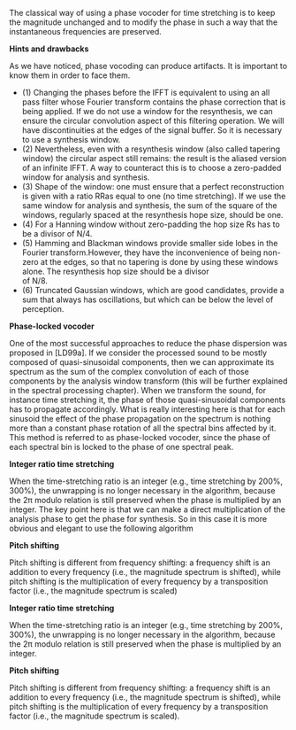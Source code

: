 <p>The classical way of using a phase vocoder for time stretching is to keep the magnitude unchanged and to modify the phase in such a way that the instantaneous frequencies are preserved.</p>

<strong>Hints and drawbacks</strong> 
<p>As we have noticed, phase vocoding can produce artifacts. It is important
to know them in order to face them.</p>
<ul>
<li>(1) Changing the phases before the IFFT is equivalent to using an all pass filter whose Fourier
transform contains the phase correction that is being applied. If we do not use a window
for the resynthesis, we can ensure the circular convolution aspect of this filtering operation.
We will have discontinuities at the edges of the signal buffer. So it is necessary to use a
  synthesis window.</li>
<li>(2) Nevertheless, even with a resynthesis window (also called tapering window) the circular
aspect still remains: the result is the aliased version of an infinite IFFT. A way to counteract
  this is to choose a zero-padded window for analysis and synthesis.</li>
<li>(3) Shape of the window: one must ensure that a perfect reconstruction is given with a ratio RRas
equal to one (no time stretching). If we use the same window for analysis and synthesis,
the sum of the square of the windows, regularly spaced at the resynthesis hope size, should
  be one.</li>
  <li>(4) For a Hanning window without zero-padding the hop size Rs has to be a divisor of N/4.</li>
<li>(5) Hamming and Blackman windows provide smaller side lobes in the Fourier transform.However, they have the inconvenience of being non-zero at the edges, so that no tapering is done by using these windows alone. The resynthesis hop size should be a divisor</li>
of N/8.
<li>(6) Truncated Gaussian windows, which are good candidates, provide a sum that always has
  oscillations, but which can be below the level of perception.</li>
</ul>
<strong>Phase-locked vocoder</strong>
<p>One of the most successful approaches to reduce the phase dispersion was proposed in [LD99a]. If
we consider the processed sound to be mostly composed of quasi-sinusoidal components, then we
can approximate its spectrum as the sum of the complex convolution of each of those components
by the analysis window transform (this will be further explained in the spectral processing chapter).
When we transform the sound, for instance time stretching it, the phase of those quasi-sinusoidal
components has to propagate accordingly. What is really interesting here is that for each sinusoid
the effect of the phase propagation on the spectrum is nothing more than a constant phase rotation
of all the spectral bins affected by it. This method is referred to as phase-locked vocoder, since
the phase of each spectral bin is locked to the phase of one spectral peak.</p>

<strong>Integer ratio time stretching</strong>
<p>When the time-stretching ratio is an integer (e.g., time stretching by 200%, 300%), the unwrapping
is no longer necessary in the algorithm, because the 2π modulo relation is still preserved when the
phase is multiplied by an integer. The key point here is that we can make a direct multiplication
of the analysis phase to get the phase for synthesis. So in this case it is more obvious and elegant
  to use the following algorithm</p>
  
  
<strong>Pitch shifting</strong>
<p>Pitch shifting is different from frequency shifting: a frequency shift is an addition to every frequency
(i.e., the magnitude spectrum is shifted), while pitch shifting is the multiplication of every frequency
by a transposition factor (i.e., the magnitude spectrum is scaled)</p>

<strong>Integer ratio time stretching</strong>
<p>When the time-stretching ratio is an integer (e.g., time stretching by 200%, 300%), the unwrapping
is no longer necessary in the algorithm, because the 2π modulo relation is still preserved when the
phase is multiplied by an integer.</p>

<strong>Pitch shifting</strong>
<p>Pitch shifting is different from frequency shifting: a frequency shift is an addition to every frequency
(i.e., the magnitude spectrum is shifted), while pitch shifting is the multiplication of every frequency
by a transposition factor (i.e., the magnitude spectrum is scaled).</p>
